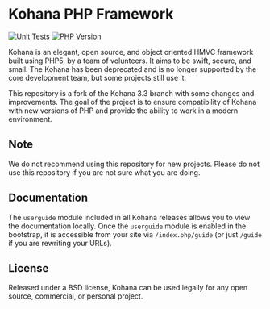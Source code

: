 # Kohana PHP Framework

[![Unit Tests](https://github.com/lestor/kohana/actions/workflows/unit-tests.yml/badge.svg)](https://github.com/lestor/kohana/actions)
[![PHP Version](https://img.shields.io/badge/php-^7.3|^8.0-8892BF.svg)](http://www.php.net/)

Kohana is an elegant, open source, and object oriented HMVC framework built using PHP5, by a team of volunteers. It aims to be swift, secure, and small. The Kohana has been deprecated and is no longer supported by the core development team, but some projects still use it.

This repository is a fork of the Kohana 3.3 branch with some changes and improvements. The goal of the project is to ensure compatibility of Kohana with new versions of PHP and provide the ability to work in a modern environment.

## Note

We do not recommend using this repository for new projects. Please do not use this repository if you are not sure what you are doing.

## Documentation

The `userguide` module included in all Kohana releases allows you to view the documentation locally. Once the `userguide` module is enabled in the bootstrap, it is accessible from your site via `/index.php/guide` (or just `/guide` if you are rewriting your URLs).

## License
Released under a BSD license, Kohana can be used legally for any open source, commercial, or personal project.